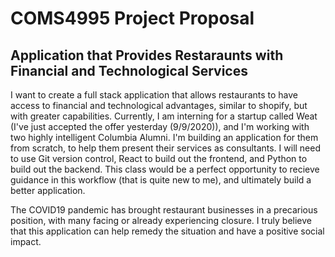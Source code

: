 # COMS4995 Project Proposal


## Application that Provides Restaraunts with Financial and Technological Services 

I want to create a full stack application that allows restaurants to have access to financial and technological advantages, similar to shopify, but with greater capabilities. Currently, I am interning for a startup called Weat (I've just accepted the offer yesterday (9/9/2020)), and I'm working with two highly intelligent Columbia Alumni. I'm building an application for them from scratch, to help them present their services as consultants. I will need to use Git version control, React to build out the frontend, and Python to build out the backend. This class would be a perfect opportunity to recieve guidance in this workflow (that is quite new to me), and ultimately build a better application.

The COVID19 pandemic has brought restaurant businesses in a precarious position, with many facing or already experiencing closure. I truly believe that this application can help remedy the situation and have a positive social impact.



